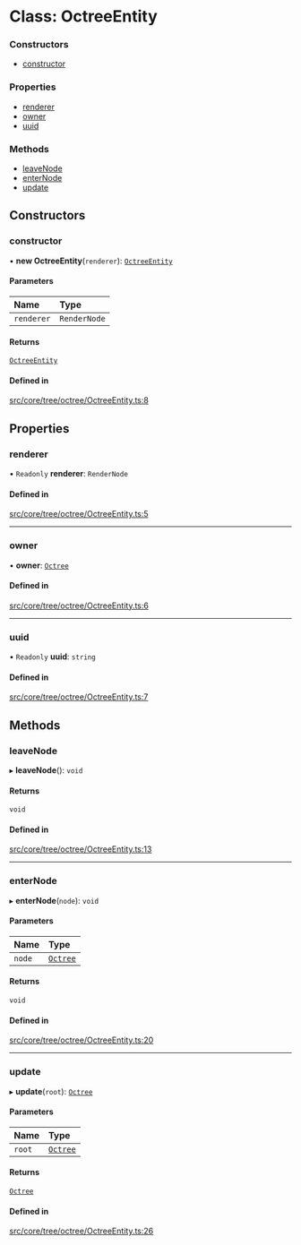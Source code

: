 # Class: OctreeEntity

### Constructors

- [constructor](OctreeEntity.md#constructor)

### Properties

- [renderer](OctreeEntity.md#renderer)
- [owner](OctreeEntity.md#owner)
- [uuid](OctreeEntity.md#uuid)

### Methods

- [leaveNode](OctreeEntity.md#leavenode)
- [enterNode](OctreeEntity.md#enternode)
- [update](OctreeEntity.md#update)

## Constructors

### constructor

• **new OctreeEntity**(`renderer`): [`OctreeEntity`](OctreeEntity.md)

#### Parameters

| Name | Type |
| :------ | :------ |
| `renderer` | `RenderNode` |

#### Returns

[`OctreeEntity`](OctreeEntity.md)

#### Defined in

[src/core/tree/octree/OctreeEntity.ts:8](https://github.com/Orillusion/orillusion/blob/main/src/core/tree/octree/OctreeEntity.ts#L8)

## Properties

### renderer

• `Readonly` **renderer**: `RenderNode`

#### Defined in

[src/core/tree/octree/OctreeEntity.ts:5](https://github.com/Orillusion/orillusion/blob/main/src/core/tree/octree/OctreeEntity.ts#L5)

___

### owner

• **owner**: [`Octree`](Octree.md)

#### Defined in

[src/core/tree/octree/OctreeEntity.ts:6](https://github.com/Orillusion/orillusion/blob/main/src/core/tree/octree/OctreeEntity.ts#L6)

___

### uuid

• `Readonly` **uuid**: `string`

#### Defined in

[src/core/tree/octree/OctreeEntity.ts:7](https://github.com/Orillusion/orillusion/blob/main/src/core/tree/octree/OctreeEntity.ts#L7)

## Methods

### leaveNode

▸ **leaveNode**(): `void`

#### Returns

`void`

#### Defined in

[src/core/tree/octree/OctreeEntity.ts:13](https://github.com/Orillusion/orillusion/blob/main/src/core/tree/octree/OctreeEntity.ts#L13)

___

### enterNode

▸ **enterNode**(`node`): `void`

#### Parameters

| Name | Type |
| :------ | :------ |
| `node` | [`Octree`](Octree.md) |

#### Returns

`void`

#### Defined in

[src/core/tree/octree/OctreeEntity.ts:20](https://github.com/Orillusion/orillusion/blob/main/src/core/tree/octree/OctreeEntity.ts#L20)

___

### update

▸ **update**(`root`): [`Octree`](Octree.md)

#### Parameters

| Name | Type |
| :------ | :------ |
| `root` | [`Octree`](Octree.md) |

#### Returns

[`Octree`](Octree.md)

#### Defined in

[src/core/tree/octree/OctreeEntity.ts:26](https://github.com/Orillusion/orillusion/blob/main/src/core/tree/octree/OctreeEntity.ts#L26)
